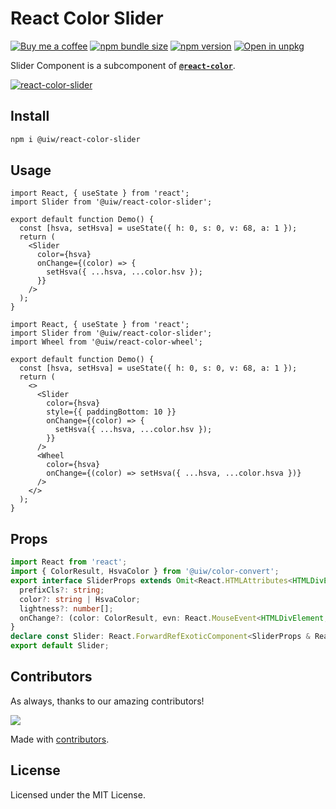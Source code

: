 React Color Slider
===

[![Buy me a coffee](https://img.shields.io/badge/Buy%20me%20a%20coffee-048754?logo=buymeacoffee)](https://jaywcjlove.github.io/#/sponsor)
[![npm bundle size](https://img.shields.io/bundlephobia/minzip/@uiw/react-color-slider)](https://bundlephobia.com/package/@uiw/react-color-slider) [![npm version](https://img.shields.io/npm/v/@uiw/react-color-slider.svg)](https://www.npmjs.com/package/@uiw/react-color-slider) [![Open in unpkg](https://img.shields.io/badge/Open%20in-unpkg-blue)](https://uiwjs.github.io/npm-unpkg/#/pkg/@uiw/react-color-slider/file/README.md)

Slider Component is a subcomponent of [**`@react-color`**](https://uiwjs.github.io/react-color).

<!--rehype:ignore:start-->
[![react-color-slider](https://user-images.githubusercontent.com/1680273/125950115-1ef0c47b-e856-481a-b57e-d8168d41872b.png)](https://uiwjs.github.io/react-color/#/slider)
<!--rehype:ignore:end-->

## Install

```bash
npm i @uiw/react-color-slider
```

## Usage

```tsx mdx:preview
import React, { useState } from 'react';
import Slider from '@uiw/react-color-slider';

export default function Demo() {
  const [hsva, setHsva] = useState({ h: 0, s: 0, v: 68, a: 1 });
  return (
    <Slider
      color={hsva}
      onChange={(color) => {
        setHsva({ ...hsva, ...color.hsv });
      }}
    />
  );
}
```

```tsx mdx:preview
import React, { useState } from 'react';
import Slider from '@uiw/react-color-slider';
import Wheel from '@uiw/react-color-wheel';

export default function Demo() {
  const [hsva, setHsva] = useState({ h: 0, s: 0, v: 68, a: 1 });
  return (
    <>
      <Slider
        color={hsva}
        style={{ paddingBottom: 10 }}
        onChange={(color) => {
          setHsva({ ...hsva, ...color.hsv });
        }}
      />
      <Wheel
        color={hsva}
        onChange={(color) => setHsva({ ...hsva, ...color.hsva })}
      />
    </>
  );
}
```

## Props

```ts
import React from 'react';
import { ColorResult, HsvaColor } from '@uiw/color-convert';
export interface SliderProps extends Omit<React.HTMLAttributes<HTMLDivElement>, 'onChange' | 'color'> {
  prefixCls?: string;
  color?: string | HsvaColor;
  lightness?: number[];
  onChange?: (color: ColorResult, evn: React.MouseEvent<HTMLDivElement, MouseEvent>) => void;
}
declare const Slider: React.ForwardRefExoticComponent<SliderProps & React.RefAttributes<HTMLDivElement>>;
export default Slider;
```

<!--footer-dividing-->

## Contributors

As always, thanks to our amazing contributors!

<a href="https://github.com/uiwjs/react-color/graphs/contributors">
  <img src="https://uiwjs.github.io/react-color/coverage/CONTRIBUTORS.svg" />
</a>

Made with [contributors](https://github.com/jaywcjlove/github-action-contributors).

## License

Licensed under the MIT License.
